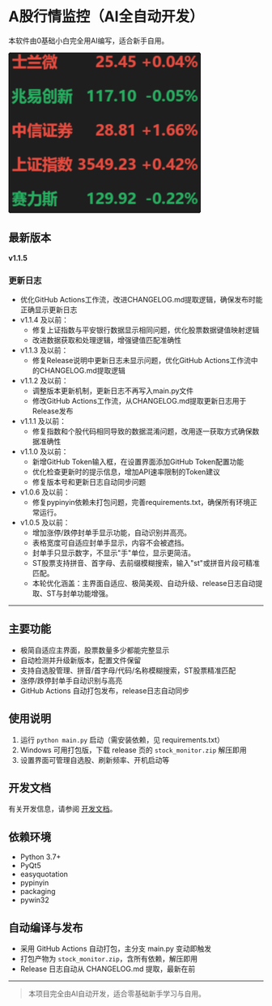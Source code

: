 # A股行情监控（AI全自动开发）

本软件由0基础小白完全用AI编写，适合新手自用。

![alt text](image.png)

## 最新版本

**v1.1.5**

### 更新日志
- 优化GitHub Actions工作流，改进CHANGELOG.md提取逻辑，确保发布时能正确显示更新日志
- v1.1.4 及以前：
  - 修复上证指数与平安银行数据显示相同问题，优化股票数据键值映射逻辑
  - 改进数据获取和处理逻辑，增强键值匹配准确性
- v1.1.3 及以前：
  - 修复Release说明中更新日志未显示问题，优化GitHub Actions工作流中的CHANGELOG.md提取逻辑
- v1.1.2 及以前：
  - 调整版本更新机制，更新日志不再写入main.py文件
  - 修改GitHub Actions工作流，从CHANGELOG.md提取更新日志用于Release发布
- v1.1.1 及以前：
  - 修复指数和个股代码相同导致的数据混淆问题，改用逐一获取方式确保数据准确性
- v1.1.0 及以前：
  - 新增GitHub Token输入框，在设置界面添加GitHub Token配置功能
  - 优化检查更新时的提示信息，增加API速率限制的Token建议
  - 修复版本号和更新日志自动同步问题
- v1.0.6 及以前：
  - 修复pypinyin依赖未打包问题，完善requirements.txt，确保所有环境正常运行。
- v1.0.5 及以前：
  - 增加涨停/跌停封单手显示功能，自动识别并高亮。
  - 表格宽度可自适应封单手显示，内容不会被遮挡。
  - 封单手只显示数字，不显示"手"单位，显示更简洁。
  - ST股票支持拼音、首字母、去前缀模糊搜索，输入"st"或拼音片段可精准匹配。
  - 本轮优化涵盖：主界面自适应、极简美观、自动升级、release日志自动提取、ST与封单功能增强。

---

## 主要功能
- 极简自适应主界面，股票数量多少都能完整显示
- 自动检测并升级新版本，配置文件保留
- 支持自选股管理、拼音/首字母/代码/名称模糊搜索，ST股票精准匹配
- 涨停/跌停封单手自动识别与高亮
- GitHub Actions 自动打包发布，release日志自动同步

## 使用说明
1. 运行 `python main.py` 启动（需安装依赖，见 requirements.txt）
2. Windows 可用打包版，下载 release 页的 `stock_monitor.zip` 解压即用
3. 设置界面可管理自选股、刷新频率、开机启动等

## 开发文档

有关开发信息，请参阅 [开发文档](docs/README.md)。

## 依赖环境
- Python 3.7+
- PyQt5
- easyquotation
- pypinyin
- packaging
- pywin32

## 自动编译与发布
- 采用 GitHub Actions 自动打包，主分支 main.py 变动即触发
- 打包产物为 `stock_monitor.zip`，含所有依赖，解压即用
- Release 日志自动从 CHANGELOG.md 提取，最新在前

---

> 本项目完全由AI自动开发，适合零基础新手学习与自用。
